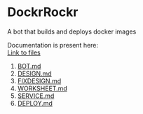 
# DockrRockr
A bot that builds and deploys docker images

Documentation is present here:<br/>
[Link to files](https://github.ncsu.edu/jsharda/DockrRockr/tree/master/doc) <br/>
1. [BOT.md](https://github.ncsu.edu/jsharda/DockrRockr/blob/master/doc/BOT.md) <br/>
2. [DESIGN.md](https://github.ncsu.edu/jsharda/DockrRockr/blob/master/doc/DESIGN.md) <br/>
3. [FIXDESIGN.md](https://github.ncsu.edu/jsharda/DockrRockr/blob/master/doc/FIXDESIGN.md)<br/>
4. [WORKSHEET.md](https://github.ncsu.edu/jsharda/DockrRockr/blob/master/doc/WORKSHEET.md)<br/>
5. [SERVICE.md](https://github.ncsu.edu/jsharda/DockrRockr/blob/master/doc/SERVICE.md)
6. [DEPLOY.md](https://github.ncsu.edu/jsharda/DockrRockr/blob/master/doc/DEPLOY.md)
